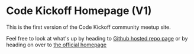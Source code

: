 # Code Kickoff Homepage (V1)
This is the first version of the Code Kickoff community meetup site.

Feel free to look at what's up by heading to [Github hosted repo page](https://tedjpatterson.github.io/CodeKickoffV1/) or by heading on over to [the official homepage](https://codekickoff.com)
